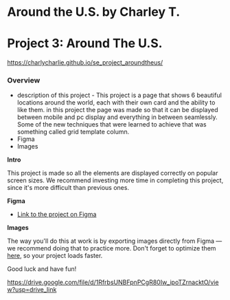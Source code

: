 # Around the U.S. by Charley T.
# Project 3: Around The U.S.
https://charlycharlie.github.io/se_project_aroundtheus/
### Overview  

* description of this project - This project is a page that shows 6 beautiful locations around the world, each with their own card and the ability to like them. in this project the page was made so that it can be displayed between mobile and pc display and everything in between seamlessly. Some of the new techniques that were learned to achieve that was something called grid template column.
* Figma  
* Images  
  
**Intro**
  
This project is made so all the elements are displayed correctly on popular screen sizes. We recommend investing more time in completing this project, since it's more difficult than previous ones.  
  
**Figma**  
  
* [Link to the project on Figma](https://www.figma.com/file/ii4xxsJ0ghevUOcssTlHZv/Sprint-3%3A-Around-the-US?node-id=0%3A1)  
  
**Images**  
  
The way you'll do this at work is by exporting images directly from Figma — we recommend doing that to practice more. Don't forget to optimize them [here](https://tinypng.com/), so your project loads faster. 
  
Good luck and have fun!

https://drive.google.com/file/d/1RfrbsUNBFpnPCgR80Iw_ipoTZrnacktO/view?usp=drive_link